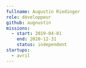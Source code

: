 ```yaml
---
fullname: Augustin Riedinger
role: développeur
github: augnustin
missions:
  - start: 2019-04-01
    end: 2020-12-31
    status: independent
startups:
  - avril
---
```

